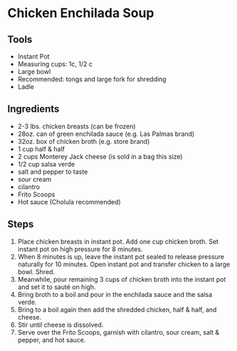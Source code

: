 # Chicken Enchilada Soup

## Tools

* Instant Pot
* Measuring cups: 1c, 1/2 c
* Large bowl
* Recommended: tongs and large fork for shredding
* Ladle

## Ingredients

* 2-3 lbs. chicken breasts (can be frozen)
* 28oz. can of green enchilada sauce (e.g. Las Palmas brand)
* 32oz. box of chicken broth (e.g. store brand)
* 1 cup half & half
* 2 cups Monterey Jack cheese (is sold in a bag this size)
* 1/2 cup salsa verde
* salt and pepper to taste
* sour cream
* cilantro
* Frito Scoops
* Hot sauce (Cholula recommended)

## Steps

1. Place chicken breasts in instant pot. Add one cup chicken broth. Set instant pot on high pressure for 8 minutes.
2. When 8 minutes is up, leave the instant pot sealed to release pressure naturally for 10 minutes. Open instant pot and transfer chicken to a large bowl. Shred.
4. Meanwhile, pour remaining 3 cups of chicken broth into the instant pot and set it to sauté on high.
5. Bring broth to a boil and pour in the enchilada sauce and the salsa verde.
6. Bring to a boil again then add the shredded chicken, half & half, and cheese.
7. Stir until cheese is dissolved.
8. Serve over the Frito Scoops, garnish with cilantro, sour cream, salt & pepper, and hot sauce.
